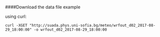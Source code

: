 ####Download the data file example

using curl:

```
curl -XGET "http://suada.phys.uni-sofia.bg/meteo/wrfout_d02_2017-08-29_18:00:00" -o wrfout_d02_2017-08-29_18:00:00
```
